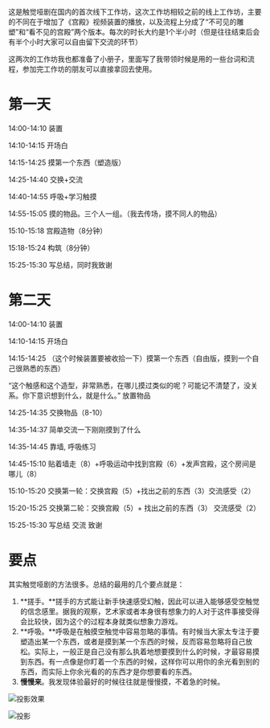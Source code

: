 这是触觉哑剧在国内的首次线下工作坊，这次工作坊相较之前的线上工作坊，主要的不同在于增加了《宫殿》视频装置的播放，以及流程上分成了“不可见的雕塑”和“看不见的宫殿”两个版本。每次的时长大约是1个半小时（但是往往结束后会有半个小时大家可以自由留下交流的环节）

这两次的工作坊我也都准备了小册子，里面写了我带领时候是用的一些台词和流程，参加完工作坊的朋友可以直接拿回去使用。

# 第一天

14:00-14:10 装置

14:10-14:15 开场白

14:15-14:25 摸第一个东西（塑造版）

14:25-14:40 交换+交流

14:40-14:55 呼吸+学习触摸

14:55-15:05 摸的物品。三个人一组。（我去传场，摸不同人的物品）

15:10-15:18 宫殿造物（8分钟）

15:18-15:24 构筑（8分钟）

15:25-15:30 写总结，同时我致谢

# 第二天

14:00-14:10 装置

14:10-14:15 开场白

14:15-14:25 （这个时候装置要被收拾一下）摸第一个东西（自由版，摸到一个自己很熟悉的东西）

“这个触感和这个造型，非常熟悉，在哪儿摸过类似的呢？可能记不清楚了，没关系。你下意识想到什么，就是什么。” 放置物品

14:25-14:35 交换物品（8-10）

14:35-14:37 简单交流一下刚刚摸到了什么

14:35-14:45 靠墙, 呼吸练习

14:45-15:10 贴着墙走（8）+呼吸运动中找到宫殿（6）+发声宫殿，这个房间是哪儿（8）

15:10-15:20 交换第一轮：交换宫殿（5）+找出之前的东西（3）交流感受（2）

15:20-15:25 交换第二轮：交换宫殿（5）+ 找出之前的东西（3） 交流感受（2）

15:25-15:30 写总结 交流 致谢

# 要点

其实触觉哑剧的方法很多。总结的最用的几个要点就是：

1. **搓手。**搓手的方式能让新手快速感受幻触，因此可以进入能够感受空触觉的信念感里。据我的观察，艺术家或者本身很有想象力的人对于这件事接受得会比较快，因为这个的过程本身就类似想象力游戏。
2. **呼吸。**呼吸是在触摸空触觉中容易忽略的事情。有时候当大家太专注于要塑造出某一个东西，或者是摸到某一个东西的时候，反而容易忽略将自己放松。实际上，一般正是自己没有那么执着地想要摸到什么的时候，才最容易摸到东西。有一点像是你盯着一个东西的时候，这样你可以用你的余光看到别的东西，而实际上你余光看的的东西才是你想要看的东西。
3. **慢慢来**。我发现体验最好的时候往往就是慢慢摸，不着急的时候。

![投影效果](https://media.discordapp.net/attachments/1107698002375745537/1128554898850578432/R0000878.jpg?ex=65f13627&is=65dec127&hm=59f8345c9dc9232065d6e72864138429d15188e23f32094aa3bab197fea69952&=&format=webp&width=1956&height=1296)

![投影](https://media.discordapp.net/attachments/1107698002375745537/1128554901560098826/R0000909.jpg?ex=65f13628&is=65dec128&hm=096ad1d7c3d8614cfef1f3fb48cea8c6c60f9f0b9168fec369d1af0129334ecc&=&format=webp&width=1296&height=1296)

